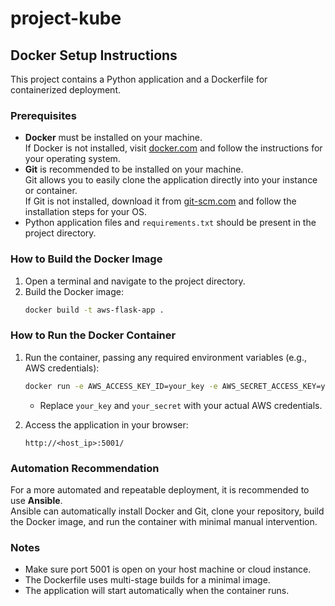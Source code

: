 # project-kube

## Docker Setup Instructions

This project contains a Python application and a Dockerfile for containerized deployment.

### Prerequisites

- **Docker** must be installed on your machine.  
  If Docker is not installed, visit [docker.com](https://www.docker.com/products/docker-desktop/) and follow the instructions for your operating system.
- **Git** is recommended to be installed on your machine.  
  Git allows you to easily clone the application directly into your instance or container.  
  If Git is not installed, download it from [git-scm.com](https://git-scm.com/downloads) and follow the installation steps for your OS.
- Python application files and `requirements.txt` should be present in the project directory.

### How to Build the Docker Image

1. Open a terminal and navigate to the project directory.
2. Build the Docker image:
   ```bash
   docker build -t aws-flask-app .
   ```

### How to Run the Docker Container

1. Run the container, passing any required environment variables (e.g., AWS credentials):
   ```bash
   docker run -e AWS_ACCESS_KEY_ID=your_key -e AWS_SECRET_ACCESS_KEY=your_secret -p 5001:5001 aws-flask-app
   ```
   - Replace `your_key` and `your_secret` with your actual AWS credentials.

2. Access the application in your browser:
   ```
   http://<host_ip>:5001/
   ```

### Automation Recommendation

For a more automated and repeatable deployment, it is recommended to use **Ansible**.  
Ansible can automatically install Docker and Git, clone your repository, build the Docker image, and run the container with minimal manual intervention.

### Notes

- Make sure port 5001 is open on your host machine or cloud instance.
- The Dockerfile uses multi-stage builds for a minimal image.
- The application will start automatically when the container runs.
